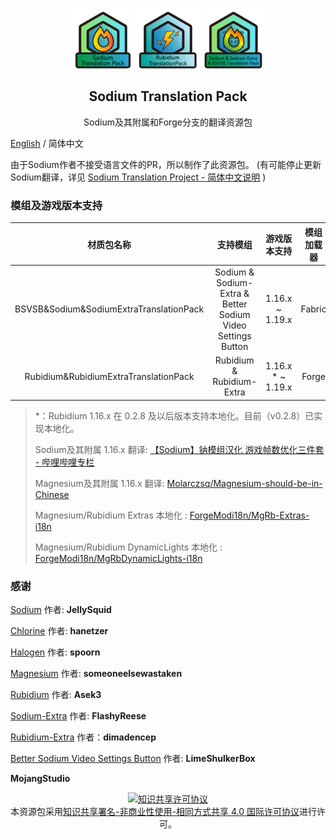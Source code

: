 <p align="center">
 <img width="100px" src="icons/PackIcon/bitmap-png/SodiumPack.png" align="center" alt="" />
 <img width="100px" src="icons/PackIcon/bitmap-png/RubidiumPack.png" align="center" alt="" />
 <img width="100px" src="icons/PackIcon/bitmap-png/SodiumAllPack.png" align="center" alt="" />
 <h2 align="center">Sodium Translation Pack</h2>
 <p align="center">Sodium及其附属和Forge分支的翻译资源包</p>

[English](README-EN.md) / 简体中文

由于Sodium作者不接受语言文件的PR，所以制作了此资源包。
(有可能停止更新Sodium翻译，详见 [Sodium Translation Project - 简体中文说明](https://gist.github.com/TexBlock/1f5628574b1d6cd7df7243c8bcc552c6) )

### 模组及游戏版本支持

|                  材质包名称                  |                            支持模组                             |      游戏版本支持       | 模组加载器  |
|:---------------------------------------:|:-----------------------------------------------------------:|:-----------------:|:------:|
| BSVSB&Sodium&SodiumExtraTranslationPack | Sodium & Sodium-Extra & Better Sodium Video Settings Button |  1.16.x ~ 1.19.x  | Fabric |
|  Rubidium&RubidiumExtraTranslationPack  |                  Rubidium & Rubidium-Extra                  | 1.16.x * ~ 1.19.x | Forge  |

> *：Rubidium 1.16.x 在 0.2.8 及以后版本支持本地化。目前（v0.2.8）已实现本地化。
> 
> Sodium及其附属 1.16.x 翻译: [【Sodium】钠模组汉化 游戏帧数优化三件套 - 哔哩哔哩专栏](https://www.bilibili.com/read/cv6832123/)
>
> Magnesium及其附属 1.16.x 翻译: [Molarczsq/Magnesium-should-be-in-Chinese](https://github.com/Molarczsq/Magnesium-should-be-in-Chinese)
> 
> Magnesium/Rubidium Extras 本地化 : [ForgeModi18n/MgRb-Extras-i18n](https://github.com/ForgeModi18n/MgRb-Extras-i18n)
> 
> Magnesium/Rubidium DynamicLights 本地化 : [ForgeModi18n/MgRbDynamicLights-i18n](https://github.com/ForgeModi18n/MgRbDynamicLights-i18n)

### 感谢

[Sodium](https://github.com/jellysquid3/sodium-fabric) 作者: **JellySquid**

[Chlorine](https://github.com/HalogenMods/Chlorine) 作者: **hanetzer**

[Halogen](https://github.com/spoorn/sodium-forge) 作者: **spoorn**

[Magnesium](https://github.com/Someone-Else-Was-Taken/Magnesium) 作者: **someoneelsewastaken**

[Rubidium](https://github.com/Asek3/Rubidium) 作者: **Asek3**

[Sodium-Extra](https://github.com/FlashyReese/sodium-extra-fabric) 作者: **FlashyReese**

[Rubidium-Extra](https://www.curseforge.com/minecraft/mc-mods/sodium-extra-forge) 作者：**dimadencep**

[Better Sodium Video Settings Button](https://github.com/LimeShulkerBox/better-sodium-video-settings) 作者: **LimeShulkerBox**

**MojangStudio**

<p align="center">
<a rel="license" href="http://creativecommons.org/licenses/by-nc-sa/4.0/"><img alt="知识共享许可协议" style="border-width:0" src="https://i.creativecommons.org/l/by-nc-sa/4.0/88x31.png" /></a><br />本资源包采用<a rel="license" href="http://creativecommons.org/licenses/by-nc-sa/4.0/">知识共享署名-非商业性使用-相同方式共享 4.0 国际许可协议</a>进行许可。
</p>